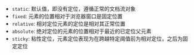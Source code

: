 - `static`: 默认值，即没有定位，遵循正常的文档流对象
- `fixed`: 元素的位置相对于浏览器窗口是固定位置
- `relative`: 相对定位元素的定位是相对其正常位置
- `absolute`: 绝对定位的元素的位置相对于最近的已定位父元素
- `sticky`: 粘性定位，元素定位表现为在跨越特定阈值前为相对定位，之后为固定定位
